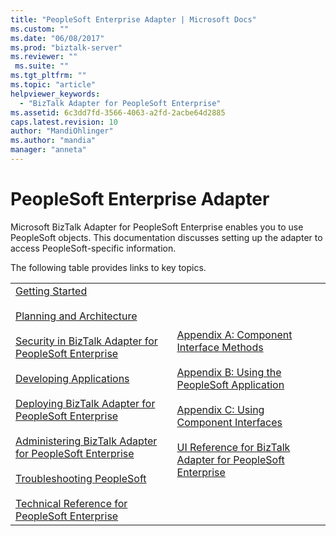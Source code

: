 ```yaml
---
title: "PeopleSoft Enterprise Adapter | Microsoft Docs"
ms.custom: ""
ms.date: "06/08/2017"
ms.prod: "biztalk-server"
ms.reviewer: ""
 ms.suite: ""
ms.tgt_pltfrm: ""
ms.topic: "article"
helpviewer_keywords: 
  - "BizTalk Adapter for PeopleSoft Enterprise"
ms.assetid: 6c3dd7fd-3566-4063-a2fd-2acbe64d2885
caps.latest.revision: 10
author: "MandiOhlinger"
ms.author: "mandia"
manager: "anneta"
---
```

# PeopleSoft Enterprise Adapter
Microsoft BizTalk Adapter for PeopleSoft Enterprise enables you to use PeopleSoft objects. This documentation discusses setting up the adapter to access PeopleSoft-specific information.  
  
 The following table provides links to key topics.  
  
|||  
|-|-|  
|[Getting Started](../core/getting-started-with-biztalk-adapter-for-peoplesoft-enterprise.md)<br /><br /> [Planning and Architecture](../core/planning-and-architecture13.md)<br /><br /> [Security in BizTalk Adapter for PeopleSoft Enterprise](../core/security-in-biztalk-adapter-for-peoplesoft-enterprise.md)<br /><br /> [Developing Applications](../core/developing-applications4.md)<br /><br /> [Deploying BizTalk Adapter for PeopleSoft Enterprise](../core/deploying-biztalk-adapter-for-peoplesoft-enterprise.md)<br /><br /> [Administering BizTalk Adapter for PeopleSoft Enterprise](../core/administering-biztalk-adapter-for-peoplesoft-enterprise.md)<br /><br /> [Troubleshooting PeopleSoft](../core/troubleshooting-peoplesoft.md)<br /><br /> [Technical Reference for PeopleSoft Enterprise](../core/technical-reference-for-peoplesoft-enterprise.md)|[Appendix A: Component Interface Methods](../core/appendix-a-component-interface-methods.md)<br /><br /> [Appendix B: Using the PeopleSoft Application](../core/appendix-b-using-the-peoplesoft-application.md)<br /><br /> [Appendix C: Using Component Interfaces](../core/appendix-c-using-component-interfaces.md)<br /><br /> [UI Reference for BizTalk Adapter for PeopleSoft Enterprise](../core/ui-reference-for-biztalk-adapter-for-peoplesoft-enterprise.md)|